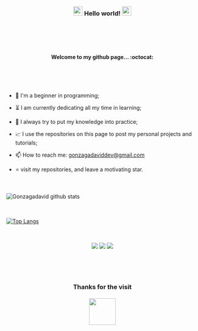  ### <p align="center">  <img src= "https://github.com/TheDudeThatCode/TheDudeThatCode/blob/master/Assets/Hi.gif" width="24px">  Hello world!  <img src="https://github.com/TheDudeThatCode/TheDudeThatCode/blob/master/Assets/Earth.gif" width="24px"></p><br><br><br>


#### <p align="center"> Welcome to my github page... :octocat:</p><br><br><br>


- :hatching_chick: I'm a beginner in programming;

- :hourglass_flowing_sand: I am currently dedicating all my time in learning;

- :muscle: I always try to put my knowledge into practice;

- :chart_with_upwards_trend: I use the repositories on this page to post my personal projects and tutorials;

- 📫 How to reach me: gonzagadaviddev@gmail.com

- :star: visit my repositories, and leave a motivating star.<br><br><br>


 ![Gonzagadavid github stats](https://github-readme-stats.vercel.app/api?username=Gonzagadavid&show_icons=true&theme=merko) <br><br><br>


 [![Top Langs](https://github-readme-stats.vercel.app/api/top-langs/?username=Gonzagadavid&layout=compact)](https://github.com/Gonzagadavid/github-readme-stats)  <br><br><br>



<p align="center"><img src = "https://img.shields.io/badge/-HTML5-E34F26?style=flat&logo=html5&logoColor=white"> <img src = "https://img.shields.io/badge/-CSS3-1572B6?style=flat&logo=css3&logoColor=white"> <img src = "https://img.shields.io/badge/-JavaScript-eed718?style=flat&logo=javascript&logoColor=ffffff"></p><br><br><br>


### <p align="center"> Thanks for the visit <br><br> <img src= "https://github.com/TheDudeThatCode/TheDudeThatCode/blob/master/Assets/Handshake.gif" width="70px"></p> ###
